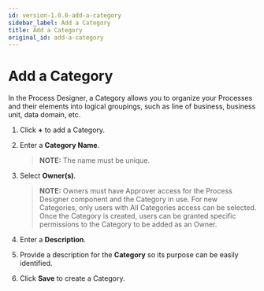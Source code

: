 ```yaml
---
id: version-1.0.0-add-a-category
sidebar_label: Add a Category
title: Add a Category
original_id: add-a-category
---
```


# Add a Category

In the Process Designer, a Category allows you to organize your
Processes and their elements into logical groupings, such as line of
business, business unit, data domain, etc.

1.  Click **+** to add a Category.

2.  Enter a **Category Name**.
    
    >**NOTE:** The name must be unique.

3.  Select **Owner(s)**.
    
    >**NOTE:** Owners must have Approver access for the Process Designer
    component and the Category in use. For new Categories, only users
    with All Categories access can be selected. Once the Category is
    created, users can be granted specific permissions to the Category
    to be added as an Owner.

4.  Enter a **Description**.

5.  Provide a description for the **Category** so its purpose can be
    easily identified.

6.  Click **Save** to create a Category.
